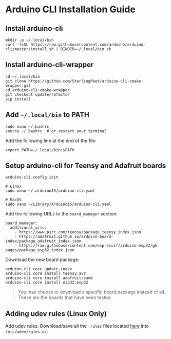 # Arduino CLI Installation Guide

## Install arduino-cli
```shell
mkdir -p ~/.local/bin
curl -fsSL https://raw.githubusercontent.com/arduino/arduino-cli/master/install.sh | BINDIR=~/.local/bin sh
```

## Install arduino-cli-wrapper
```shell
cd ~/.local/bin
git clone https://github.com/SterlingPeet/arduino-cli-cmake-wrapper.git
cd arduino-cli-cmake-wrapper
git checkout update/refactor
pip install .
```

## Add `~/.local/bin` to PATH
```shell
sudo nano ~/.bashrc
source ~/.bashrc  # or restart your terminal
```

Add the following line at the end of the file:
```
export PATH=~/.local/bin:$PATH
```

## Setup arduino-cli for Teensy and Adafruit boards
```shell
arduino-cli config init

# Linux
sudo nano ~/.arduino15/arduino-cli.yaml

# MacOS
sudo nano ~/Library/Arduino15/arduino-cli.yaml
```

Add the following URLs to the `board_manager` section:
```
board_manager:
  additional_urls:
    - https://www.pjrc.com/teensy/package_teensy_index.json
    - https://adafruit.github.io/arduino-board-index/package_adafruit_index.json
    - https://raw.githubusercontent.com/espressif/arduino-esp32/gh-pages/package_esp32_index.json
```

Download the new board package:
```shell
arduino-cli core update-index
arduino-cli core install teensy:avr
arduino-cli core install adafruit:samd
arduino-cli core install esp32:esp32
```

> You may choose to download a specific board package instead of all. These are the boards that have been tested.

## Adding udev rules (Linux Only)
Add udev rules. Download/save all the `.rules` files located [here](./rules/) into `/etc/udev/rules.d/`.
